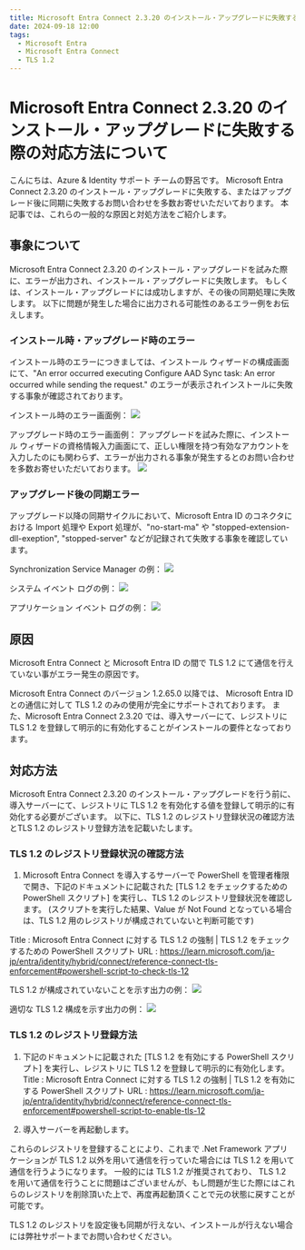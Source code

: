 ```yaml
---
title: Microsoft Entra Connect 2.3.20 のインストール・アップグレードに失敗する際の対応方法について
date: 2024-09-18 12:00
tags:
  - Microsoft Entra
  - Microsoft Entra Connect
  - TLS 1.2
---
```

# Microsoft Entra Connect 2.3.20 のインストール・アップグレードに失敗する際の対応方法について
こんにちは、Azure & Identity サポート チームの野呂です。
Microsoft Entra Connect 2.3.20 のインストール・アップグレードに失敗する、またはアップグレード後に同期に失敗するお問い合わせを多数お寄せいただいております。
本記事では、これらの一般的な原因と対処方法をご紹介します。

##  事象について
Microsoft Entra Connect 2.3.20 のインストール・アップグレードを試みた際に、エラーが出力され、インストール・アップグレードに失敗します。
もしくは、インストール・アップグレードには成功しますが、その後の同期処理に失敗します。
以下に問題が発生した場合に出力される可能性のあるエラー例をお伝えします。

### インストール時・アップグレード時のエラー
インストール時のエラーにつきましては、インストール ウィザードの構成画面にて、"An error occurred executing Configure AAD Sync task: An error occurred while sending the request." のエラーが表示されインストールに失敗する事象が確認されております。

インストール時のエラー画面例：
![](./azure-ad-connect-2-3-20/MEC_InstallError.png)

アップグレード時のエラー画面例：
アップグレードを試みた際に、インストール ウィザードの資格情報入力画面にて、正しい権限を持つ有効なアカウントを入力したのにも関わらず、エラーが出力される事象が発生するとのお問い合わせを多数お寄せいただいております。
![](./azure-ad-connect-2-3-20/MEC_UpgradeError.jpg)

### アップグレード後の同期エラー
アップグレード以降の同期サイクルにおいて、Microsoft Entra ID のコネクタにおける Import 処理や Export 処理が、"no-start-ma" や "stopped-extension-dll-exeption", "stopped-server" などが記録されて失敗する事象を確認しています。

Synchronization Service Manager の例：
![](./azure-ad-connect-2-3-20/SynchronizationServiceManager.png)

システム イベント ログの例：
![](./azure-ad-connect-2-3-20/SystemEventLog.png)

アプリケーション イベント ログの例：
![](./azure-ad-connect-2-3-20/ApplicationEventLog.png)


##  原因
Microsoft Entra Connect と Microsoft Entra ID の間で TLS 1.2 にて通信を行えていない事がエラー発生の原因です。

Microsoft Entra Connect のバージョン 1.2.65.0 以降では、 Microsoft Entra ID との通信に対して TLS 1.2 のみの使用が完全にサポートされております。
また、Microsoft Entra Connect 2.3.20 では、導入サーバーにて、レジストリに TLS 1.2 を登録して明示的に有効化することがインストールの要件となっております。

##  対応方法
Microsoft Entra Connect 2.3.20 のインストール・アップグレードを行う前に、導入サーバーにて、レジストリに TLS 1.2 を有効化する値を登録して明示的に有効化する必要がございます。
以下に、TLS 1.2 のレジストリ登録状況の確認方法とTLS 1.2 のレジストリ登録方法を記載いたします。

###  TLS 1.2 のレジストリ登録状況の確認方法
1. Microsoft Entra Connect を導入するサーバーで PowerShell を管理者権限で開き、下記のドキュメントに記載された [TLS 1.2 をチェックするための PowerShell スクリプト] を実行し、TLS 1.2 のレジストリ登録状況を確認します。
(スクリプトを実行した結果、Value が Not Found となっている場合は、TLS 1.2 用のレジストリが構成されていないと判断可能です)
 
Title : Microsoft Entra Connect に対する TLS 1.2 の強制 | TLS 1.2 をチェックするための PowerShell スクリプト
URL : https://learn.microsoft.com/ja-jp/entra/identity/hybrid/connect/reference-connect-tls-enforcement#powershell-script-to-check-tls-12
 
TLS 1.2 が構成されていないことを示す出力の例：
![](./azure-ad-connect-2-3-20/TLS12_Disabled.png)

適切な TLS 1.2 構成を示す出力の例：
![](./azure-ad-connect-2-3-20/TLS12_Enabled.png)


###  TLS 1.2 のレジストリ登録方法
1. 下記のドキュメントに記載された [TLS 1.2 を有効にする PowerShell スクリプト] を実行し、レジストリに TLS 1.2 を登録して明示的に有効化します。
Title : Microsoft Entra Connect に対する TLS 1.2 の強制 | TLS 1.2 を有効にする PowerShell スクリプト
URL : https://learn.microsoft.com/ja-jp/entra/identity/hybrid/connect/reference-connect-tls-enforcement#powershell-script-to-enable-tls-12
 
2. 導入サーバーを再起動します。

これらのレジストリを登録することにより、これまで .Net Framework アプリケーションが TLS 1.2 以外を用いて通信を行っていた場合には TLS 1.2 を用いて通信を行うようになります。
一般的には TLS 1.2 が推奨されており、 TLS 1.2 を用いて通信を行うことに問題はございませんが、もし問題が生じた際にはこれらのレジストリを削除頂いた上で、再度再起動頂くことで元の状態に戻すことが可能です。

TLS 1.2 のレジストリを設定後も同期が行えない、インストールが行えない場合には弊社サポートまでお問い合わせください。